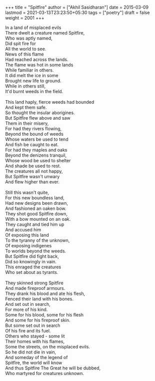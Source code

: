 +++
title = "Spitfire"
author = ["Akhil Sasidharan"]
date = 2015-03-09
lastmod = 2021-03-13T23:23:50+05:30
tags = ["poetry"]
draft = false
weight = 2001
+++

<p class="verse">
In a land of misplaced evils<br />
There dwelt a creature named Spitfire,<br />
Who was aptly named,<br />
Did spit fire for<br />
All the world to see.<br />
News of this flame<br />
Had reached across the lands.<br />
The flame was hot in some lands<br />
While familiar in others.<br />
It did melt the ice in some<br />
Brought new life to ground.<br />
While in others still,<br />
It'd burnt weeds in the field.<br />
<br />
This land haply, fierce weeds had bounded<br />
And kept them safe.<br />
So thought the insular aborigines.<br />
But Spitfire flew above and saw<br />
Them in their misery,<br />
For had they rivers flowing,<br />
Beyond the bound of weeds<br />
Whose waters be used to tend<br />
And fish be caught to eat.<br />
For had they maples and oaks<br />
Beyond the denizens tranquil,<br />
Whose wood be used to shelter<br />
And shade be used to rest.<br />
The creatures all not happy,<br />
But Spitfire wasn't unwary<br />
And flew higher than ever.<br />
<br />
Still this wasn't quite,<br />
For this new boundless land,<br />
Had new designs been drawn,<br />
And fashioned an oaken bow.<br />
They shot good Spitfire down,<br />
With a bow mounted on an oak.<br />
They caught and tied him up<br />
And accused him<br />
Of exposing this land<br />
To the tyranny of the unknown,<br />
Of exposing indigenes<br />
To worlds beyond the weeds.<br />
But Spitfire did fight back,<br />
Did so knowingly in vain.<br />
This enraged the creatures<br />
Who set about as tyrants.<br />
<br />
They skinned strong Spitfire<br />
And made fireproof armours.<br />
They drank his blood and ate his flesh,<br />
Fenced their land with his bones.<br />
And set out in search,<br />
For more of his kind.<br />
Some for his blood, some for his flesh<br />
And some for his fireproof skin.<br />
But some set out in search<br />
Of his fire and its fuel.<br />
Others who stayed - some lit<br />
Their homes with his flames,<br />
Some the streets, on the misplaced evils.<br />
So he did not die in vain,<br />
And someday of the legend of<br />
Spitfire, the world will know<br />
And thus Spitfire The Great he will be dubbed,<br />
Who martyred for creatures unknown.<br />
</p>
